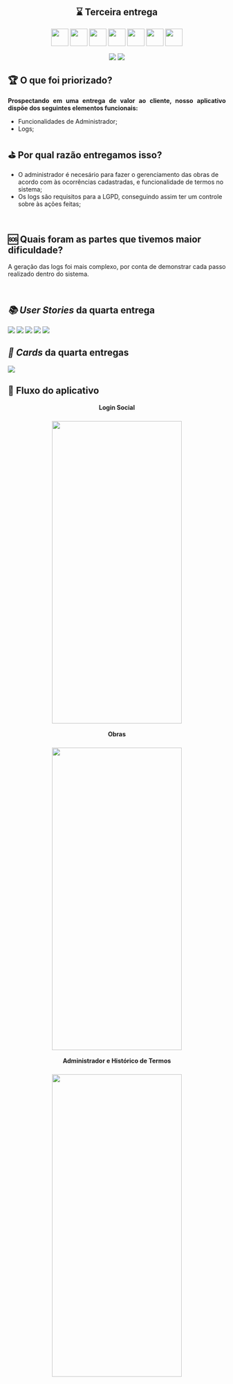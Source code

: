 <h2 align="center">⌛ Terceira entrega</h2>
       <p align="center">
         <link rel="stylesheet" href="https://cdn.jsdelivr.net/gh/devicons/devicon@latest/devicon.min.css">
         <i class="devicon-bash-plain colored"></i>
         <img src="https://cdn.jsdelivr.net/gh/devicons/devicon/icons/figma/figma-original.svg" width="40" height="40"/>
         <img src="https://cdn.jsdelivr.net/gh/devicons/devicon/icons/flask/flask-original.svg" width="40" height="40"/>
         <img src="https://cdn.jsdelivr.net/gh/devicons/devicon/icons/javascript/javascript-original.svg" width="40" height="40"/>
         <img src="https://cdn.jsdelivr.net/gh/devicons/devicon/icons/mongodb/mongodb-original.svg" width="40" height="40"/>
         <img src="https://cdn.jsdelivr.net/gh/devicons/devicon/icons/postgresql/postgresql-original.svg" width="40" height="40"/>
         <img src="https://cdn.jsdelivr.net/gh/devicons/devicon/icons/python/python-original.svg" width="40" height="40"/>
         <img src="https://cdn.jsdelivr.net/gh/devicons/devicon/icons/react/react-original.svg" width="40" height="40"/>   	
</p>
                
<p align="center">
    <img src="https://img.shields.io/badge/status-Concluída-blue?style=for-the-badge&logo=appveyor" />
    <img src="https://img.shields.io/badge/Sprint%20atual-Sprint 3-blue?style=for-the-badge&logo=appveyor" />
</p>





              
<h2>🏆 O que foi priorizado?</h2>

<p align="justify"><b>Prospectando em uma entrega de valor ao cliente, nosso aplicativo dispõe dos seguintes elementos funcionais:</b></p>


- Funcionalidades de Administrador;
- Logs;


<h2>⛳ Por qual razão entregamos isso?</h2>

<p align="justify">

- O administrador é necesário para fazer o gerenciamento das obras de acordo com às ocorrências cadastradas, e funcionalidade de termos no sistema;
- Os logs são requisitos para a LGPD, conseguindo assim ter um controle sobre às ações feitas;


</p>

<br>
<h2>🆘 Quais foram as partes que tivemos maior dificuldade?</h2>
<p align="justify">
A geração das logs foi mais complexo, por conta de demonstrar cada passo realizado dentro do sistema.
</p>
<br>
<h2><i>📚 User Stories</i> da quarta entrega</h2>

<img src="https://github.com/ThomasPalma1/FatecAPI-05/blob/main/docs/images/User_Story_2.png">
<img src="https://github.com/ThomasPalma1/FatecAPI-05/blob/main/docs/images/User_Story_6.png">
<img src="https://github.com/ThomasPalma1/FatecAPI-05/blob/main/docs/images/User_Story_11.png">
<img src="https://github.com/ThomasPalma1/FatecAPI-05/blob/main/docs/images/card_sprint_13.png">
<img src="https://github.com/ThomasPalma1/FatecAPI-05/blob/main/docs/images/User_Story_16.png">


<h2><i>📅 Cards</i> da quarta entregas</h2>

<img src="https://github.com/ThomasPalma1/FatecAPI-05/blob/main/docs/images/Card_sprint3.png">
                       
</div>

<h2>📱 Fluxo do aplicativo</h2>

<div align="center" display="flex">
    <b>Login Social</b>
    <h3 align="center">
        <img src="https://github.com/ThomasPalma1/FatecAPI-05/blob/main/docs/videos/entrega03_google.gif" width="300px" height="700px;" alt="" />
    </h3>
       <b>Obras</b>
    <h3 align="center">
        <img src="https://github.com/ThomasPalma1/FatecAPI-05/blob/main/docs/videos/entrega03_padrao.gif" width="300px" height="700px;" alt="" />
    </h3>
       <b>Administrador e Histórico de Termos</b>
    <h3 align="center">
        <img src="https://github.com/ThomasPalma1/FatecAPI-05/blob/main/docs/videos/entrega03_adm.gif" width="300px" height="700px;" alt="" /><br />
    </h3>
</div>


